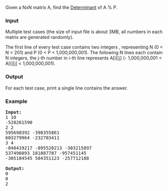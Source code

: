 <p>Given a NxN matrix A, find the <a href="http://en.wikipedia.org/wiki/Determinant">Determinant</a> of A % P.

</p><h3>Input</h3>
<p>Multiple test cases (the size of input file is about 3MB, all numbers in each matrix are generated randomly).
</p><p>The first line of every test case contains two integers , representing N (0 &lt; N &lt; 201) and P (0 &lt; P &lt; 1,000,000,001). The following N lines each contain N integers, the j-th number in i-th line represents A[i][j] (- 1,000,000,001 &lt; A[i][j] &lt; 1,000,000,001).

</p><h3>Output</h3>
<p>For each test case, print a single line contains the answer. 

</p><h3>Example</h3>

<pre><b>Input:</b>
1 10
-528261590
2 2
595698392 -398355861
603279964 -232703411
3 4
-840419217 -895520213 -303215897
537496093 181887787 -957451145
-305184545 584351123 -257712188

<b>Output:</b>
0
0
2
</pre>